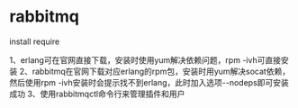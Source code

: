 # rabbitmq
install require

1、erlang可在官网直接下载，安装时使用yum解决依赖问题，rpm -ivh可直接安装
2、rabbitmq在官网下载对应erlang的rpm包，安装时用yum解决socat依赖，然后使用rpm -ivh安装时会提示找不到erlang，此时加入选项--nodeps即可安装成功
3、使用rabbitmqctl命令行来管理插件和用户
